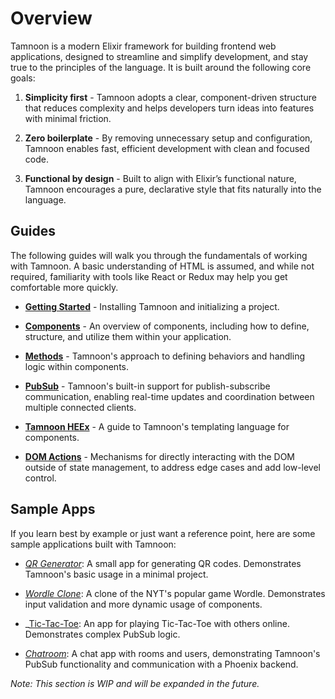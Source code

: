# Overview

Tamnoon is a modern Elixir framework for building frontend web applications, designed to streamline and simplify development, and stay true to the principles of the language. It is built around the following core goals:

1. **Simplicity first** - Tamnoon adopts a clear, component-driven structure that reduces complexity and helps developers turn ideas into features with minimal friction.

2. **Zero boilerplate** - By removing unnecessary setup and configuration, Tamnoon enables fast, efficient development with clean and focused code.

3. **Functional by design** - Built to align with Elixir’s functional nature, Tamnoon encourages a pure, declarative style that fits naturally into the language.

## Guides

The following guides will walk you through the fundamentals of working with Tamnoon. A basic understanding of HTML is assumed, and while not required, familiarity with tools like React or Redux may help you get comfortable more quickly.

- [**Getting Started**](getting-started.html) - Installing Tamnoon and initializing a project.

- [**Components**](components.html) - An overview of components, including how to define, structure, and utilize them within your application.

- [**Methods**](methods.html) - Tamnoon's approach to defining behaviors and handling logic within components.

- [**PubSub**](pubsub.html) - Tamnoon's built-in support for publish-subscribe communication, enabling real-time updates and coordination between multiple connected clients.

- [**Tamnoon HEEx**](tamnoon-heex.html) - A guide to Tamnoon's templating language for components.

- [**DOM Actions**](dom-actions.html) - Mechanisms for directly interacting with the DOM outside of state management, to address edge cases and add low-level control.

## Sample Apps

If you learn best by example or just want a reference point, here are some sample applications built with Tamnoon:

- _[QR Generator](https://github.com/omer-sm/tamnoon_qr)_: A small app for generating QR codes. Demonstrates Tamnoon's basic usage in a minimal project.

- _[Wordle Clone](https://github.com/omer-sm/tamnoon_wordle)_: A clone of the NYT's popular game Wordle. Demonstrates input validation and more dynamic usage of components.

- _[Tic-Tac-Toe](https://github.com/omer-sm/tamnoon_ttt): An app for playing Tic-Tac-Toe with others online. Demonstrates complex PubSub logic.

- _[Chatroom](https://github.com/omer-sm/tamnoon_chat)_: A chat app with rooms and users, demonstrating Tamnoon's PubSub functionality and communication with a Phoenix backend.

_Note: This section is WIP and will be expanded in the future._